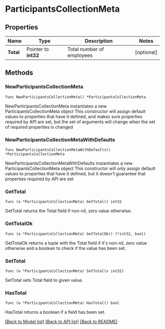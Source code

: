 # ParticipantsCollectionMeta

## Properties

Name | Type | Description | Notes
------------ | ------------- | ------------- | -------------
**Total** | Pointer to **int32** | Total number of employees | [optional] 

## Methods

### NewParticipantsCollectionMeta

`func NewParticipantsCollectionMeta() *ParticipantsCollectionMeta`

NewParticipantsCollectionMeta instantiates a new ParticipantsCollectionMeta object
This constructor will assign default values to properties that have it defined,
and makes sure properties required by API are set, but the set of arguments
will change when the set of required properties is changed

### NewParticipantsCollectionMetaWithDefaults

`func NewParticipantsCollectionMetaWithDefaults() *ParticipantsCollectionMeta`

NewParticipantsCollectionMetaWithDefaults instantiates a new ParticipantsCollectionMeta object
This constructor will only assign default values to properties that have it defined,
but it doesn't guarantee that properties required by API are set

### GetTotal

`func (o *ParticipantsCollectionMeta) GetTotal() int32`

GetTotal returns the Total field if non-nil, zero value otherwise.

### GetTotalOk

`func (o *ParticipantsCollectionMeta) GetTotalOk() (*int32, bool)`

GetTotalOk returns a tuple with the Total field if it's non-nil, zero value otherwise
and a boolean to check if the value has been set.

### SetTotal

`func (o *ParticipantsCollectionMeta) SetTotal(v int32)`

SetTotal sets Total field to given value.

### HasTotal

`func (o *ParticipantsCollectionMeta) HasTotal() bool`

HasTotal returns a boolean if a field has been set.


[[Back to Model list]](../README.md#documentation-for-models) [[Back to API list]](../README.md#documentation-for-api-endpoints) [[Back to README]](../README.md)


